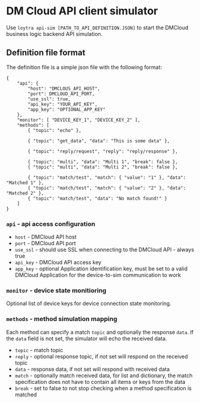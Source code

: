 # DM Cloud API client simulator
Use `loytra api-sim [PATH_TO_API_DEFINITION.JSON]` to start the DMCloud business logic backend API simulation.

## Definition file format
The definition file is a simple json file with the following format:
```
{
    "api": {
        "host": "DMCLOUS_API_HOST",
        "port": DMCLOUD_API_PORT,
        "use_ssl": true,
        "api_key": "YOUR_API_KEY",
        "app_key": "OPTIONAL_APP_KEY"
    },
    "monitor": [ "DEVICE_KEY_1", "DEVICE_KEY_2" ],
    "methods": [
        { "topic": "echo" },

        { "topic": "get_data", "data": "This is some data" },

        { "topic": "reply/request", "reply": "reply/response" },

        { "topic": "multi", "data": "Multi 1", "break": false },
        { "topic": "multi", "data": "Multi 2", "break": false },

        { "topic": "match/test", "match": { "value": "1" }, "data": "Matched 1" },
        { "topic": "match/test", "match": { "value": "2" }, "data": "Matched 2" },
        { "topic": "match/test", "data": "No match found!" }
    ]
}
```

### `api` - api access configuration
  - `host` - DMCloud API host
  - `port` - DMCloud API port
  - `use_ssl` - should use SSL when connecting to the DMCloud API - always true
  - `api_key` - DMCloud API access key
  - `app_key` - optional Application identification key, must be set to a valid DMCloud Application for the device-to-sim communication to work

### `monitor` - device state monitioring
Optional list of device keys for device connection state monitoring.

### `methods` - method simulation mapping
Each method can specify a match `topic` and optionally the response `data`. If the `data` field is not set, the simulator will echo the received data.
 - `topic` - match topic
 - `reply` - optional response topic, if not set will respond on the received topic
 - `data` - response data, if not set will respond with received data
 - `match` - optionally match received data, for list and dictionary, the match specification does not have to contain all items or keys from the data
 - `break` - set to false to not stop checking when a method specification is matched
